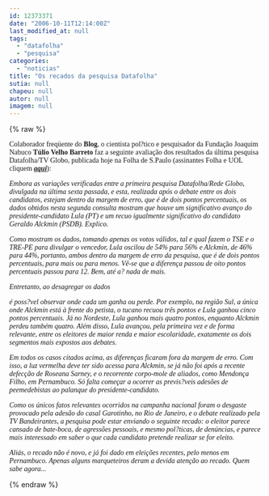 ```yaml
---
id: 12373371
date: "2006-10-11T12:14:00Z"
last_modified_at: null
tags:
  - "datafolha"
  - "pesquisa"
categories:
  - "noticias"
title: "Os recados da pesquisa Datafolha"
sutia: null
chapeu: null
autor: null
imagem: null
---
```

{% raw %}
<p><P><FONT face=Verdana>Colaborador freqüente do <STRONG>Blog</STRONG>, o cientista pol?tico e pesquisador da Fundação Joaquim Nabuco <STRONG>Túlio Velho Barreto</STRONG> faz a seguinte avaliação dos resultados da última pesquisa Datafolha/TV Globo, publicada hoje na Folha de S.Paulo (assinantes Folha e UOL cliquem <STRONG><EM><A href=\"https://www1.folha.uol.com.br/fsp/brasil/fc1110200602.htm\" target=_blank>aqui</A></EM></STRONG>):</FONT></P><I></p>
<p><P><FONT face=Verdana>Embora as variações verificadas entre a primeira pesquisa Datafolha/Rede Globo, divulgada na última sexta passada, e esta, realizada após o debate entre os dois candidatos, estejam dentro da margem de erro, que é de dois pontos percentuais, os dados obtidos nesta segunda consulta mostram que houve um significativo avanço do presidente-candidato Lula (PT) e um recuo igualmente significativo do candidato Geraldo Alckmin (PSDB). Explico.</FONT></P></p>
<p><P><FONT face=Verdana>Como mostram os dados, tomando apenas os votos válidos, tal e qual fazem o TSE e o TRE-PE para divulgar o vencedor, Lula oscilou de 54% para 56% e Alckmin, de 46% para 44%, portanto, ambos dentro da margem de erro da pesquisa, que é de dois pontos percentuais, para mais ou para menos. Vê-se que a diferença passou de oito pontos percentuais passou para 12. Bem, até a? nada de mais.</FONT></P></p>
<p><P><FONT face=Verdana>Entretanto, ao desagregar os dados</p>
<p> é poss?vel observar onde cada um ganha ou perde. Por exemplo, na região Sul, a única onde Alckmin está à frente do petista, o tucano recuou três pontos e Lula ganhou cinco pontos percentuais. Já no Nordeste, Lula ganhou mais quatro pontos, enquanto Alckmin perdeu também quatro. Além disso, Lula avançou, pela primeira vez e de forma relevante, entre os eleitores de maior renda e maior escolaridade, exatamente os dois segmentos mais expostos aos debates.</FONT></P></p>
<p><P><FONT face=Verdana>Em todos os casos citados acima, as diferenças ficaram fora da margem de erro. Com isso, a luz vermelha deve ter sido acessa para Alckmin, se já não foi após a recente defecção de Roseana Sarney, e o recorrente corpo-mole de aliados, como Mendonça Filho, em Pernambuco. Só falta começar a ocorrer as previs?veis adesões de peemedebistas ao palanque do presidente-candidato.</FONT></P></p>
<p><P><FONT face=Verdana>Como os únicos fatos relevantes ocorridos na campanha nacional foram o desgaste provocado pela adesão do casal Garotinho, no Rio de Janeiro, e o debate realizado pela TV Bandeirantes, a pesquisa pode estar enviando o seguinte recado: o eleitor parece cansado de bate-boca, de agressões pessoais, e mesmo pol?ticas, de denúncias, e parece mais interessado em saber o que cada candidato pretende realizar se for eleito. </FONT></P></p>
<p><P><FONT face=Verdana>Aliás, o recado não é novo, e já foi dado em eleições recentes, pelo menos em Pernambuco. Apenas alguns marqueteiros deram a devida atenção ao recado. Quem sabe agora...</FONT></P></I> </p>
{% endraw %}